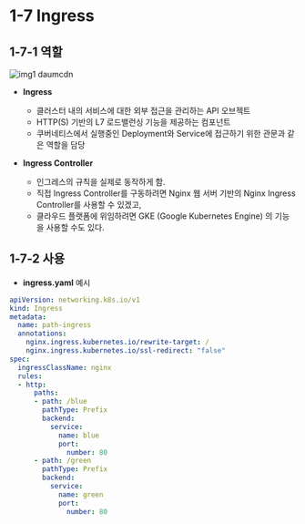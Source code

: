 # 1-7 Ingress
## 1-7-1 역할
![img1 daumcdn](https://github.com/hwani0w0/devops/assets/112611582/b48cbac1-f9e1-4095-9233-fbb186352e3c)

- **Ingress**
  - 클러스터 내의 서비스에 대한 외부 접근을 관리하는 API 오브젝트
  - HTTP(S) 기반의 L7 로드밸런싱 기능을 제공하는 컴포넌트
  - 쿠버네티스에서 실행중인 Deployment와 Service에 접근하기 위한 관문과 같은 역할을 담당
   
- **Ingress Controller**
  - 인그레스의 규칙을 실제로 동작하게 함.
  - 직접 Ingress Controller를 구동하려면 Nginx 웹 서버 기반의 Nginx Ingress Controller를 사용할 수 있겠고,
  - 클라우드 플랫폼에 위임하려면 GKE (Google Kubernetes Engine) 의 기능을 사용할 수도 있다.

## 1-7-2 사용
- **ingress.yaml** 예시
```yaml
apiVersion: networking.k8s.io/v1
kind: Ingress
metadata:
  name: path-ingress
  annotations:
    nginx.ingress.kubernetes.io/rewrite-target: /
    nginx.ingress.kubernetes.io/ssl-redirect: "false"
spec:
  ingressClassName: nginx
  rules:
  - http:
      paths:
      - path: /blue
        pathType: Prefix
        backend:
          service:
            name: blue
            port:
              number: 80
      - path: /green
        pathType: Prefix
        backend:
          service:
            name: green
            port:
              number: 80
```
